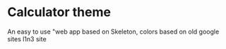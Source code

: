 # Calculator theme
An easy to use "web app based on Skeleton, colors based on old google sites l1n3 site
